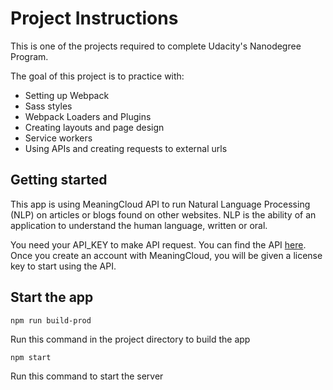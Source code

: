 # Project Instructions

This is one of the projects required to complete Udacity's Nanodegree Program.

The goal of this project is to practice with:

- Setting up Webpack
- Sass styles
- Webpack Loaders and Plugins
- Creating layouts and page design
- Service workers
- Using APIs and creating requests to external urls

## Getting started

This app is using MeaningCloud API to run Natural Language Processing (NLP) on articles or blogs found on other websites. NLP is the ability of an application to understand the human language, written or oral.

You need your API_KEY to make API request. You can find the API [here](https://www.meaningcloud.com/developer/sentiment-analysis). Once you create an account with MeaningCloud, you will be given a license key to start using the API.

## Start the app

```
npm run build-prod
```

Run this command in the project directory to build the app

```
npm start
```

Run this command to start the server
